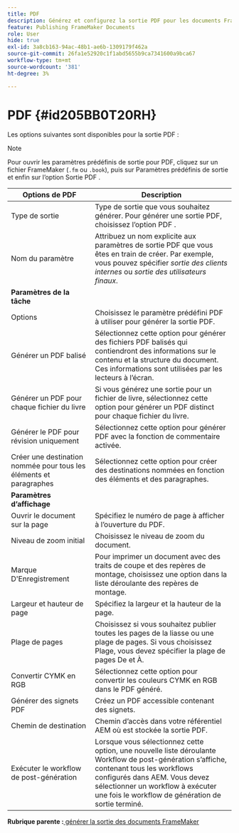 ```yaml
---
title: PDF
description: Générez et configurez la sortie PDF pour les documents FrameMaker dans AEM Guides.
feature: Publishing FrameMaker Documents
role: User
hide: true
exl-id: 3a8cb163-94ac-48b1-ae6b-1309179f462a
source-git-commit: 26fa1e52920c1f1abd5655b9ca7341600a9bca67
workflow-type: tm+mt
source-wordcount: '381'
ht-degree: 3%

---
```


# PDF {#id205BB0T20RH}

Les options suivantes sont disponibles pour la sortie PDF :

>[!NOTE]
>
> Pour ouvrir les paramètres prédéfinis de sortie pour PDF, cliquez sur un fichier FrameMaker \(`.fm` ou `.book`\), puis sur Paramètres prédéfinis de sortie et enfin sur l’option Sortie PDF .

| Options de PDF | Description |
|-----------|-----------|
| Type de sortie | Type de sortie que vous souhaitez générer. Pour générer une sortie PDF, choisissez l’option PDF . |
| Nom du paramètre | Attribuez un nom explicite aux paramètres de sortie PDF que vous êtes en train de créer. Par exemple, vous pouvez spécifier *sortie des clients internes* ou *sortie des utilisateurs finaux*. |
| **Paramètres de la tâche** |
| Options | Choisissez le paramètre prédéfini PDF à utiliser pour générer la sortie PDF. |
| Générer un PDF balisé | Sélectionnez cette option pour générer des fichiers PDF balisés qui contiendront des informations sur le contenu et la structure du document. Ces informations sont utilisées par les lecteurs à l’écran. |
| Générer un PDF pour chaque fichier du livre | Si vous générez une sortie pour un fichier de livre, sélectionnez cette option pour générer un PDF distinct pour chaque fichier du livre. |
| Générer le PDF pour révision uniquement | Sélectionnez cette option pour générer PDF avec la fonction de commentaire activée. |
| Créer une destination nommée pour tous les éléments et paragraphes | Sélectionnez cette option pour créer des destinations nommées en fonction des éléments et des paragraphes. |
| **Paramètres d’affichage** |
| Ouvrir le document sur la page | Spécifiez le numéro de page à afficher à l’ouverture du PDF. |
| Niveau de zoom initial | Choisissez le niveau de zoom du document. |
| Marque D&#39;Enregistrement | Pour imprimer un document avec des traits de coupe et des repères de montage, choisissez une option dans la liste déroulante des repères de montage. |
| Largeur et hauteur de page | Spécifiez la largeur et la hauteur de la page. |
| Plage de pages | Choisissez si vous souhaitez publier toutes les pages de la liasse ou une plage de pages. Si vous choisissez Plage, vous devez spécifier la plage de pages De et À. |
| Convertir CYMK en RGB | Sélectionnez cette option pour convertir les couleurs CYMK en RGB dans le PDF généré. |
| Générer des signets PDF | Créez un PDF accessible contenant des signets. |
| Chemin de destination | Chemin d’accès dans votre référentiel AEM où est stockée la sortie PDF. |
| Exécuter le workflow de post-génération | Lorsque vous sélectionnez cette option, une nouvelle liste déroulante Workflow de post-génération s’affiche, contenant tous les workflows configurés dans AEM. Vous devez sélectionner un workflow à exécuter une fois le workflow de génération de sortie terminé. |

**Rubrique parente :**[ générer la sortie des documents FrameMaker](fm-output-generatation.md)
